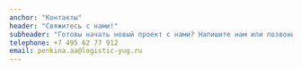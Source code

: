 ```yaml
---
anchor: "Контакты"
header: "Свяжитесь с нами!"
subheader: "Готовы начать новый проект с нами? Напишите нам или позвоните и наш менеджер свяжется с Вами в ближайшее время!"
telephone: +7 495 62 77 912
email: penkina.aa@logistic-yug.ru
---
```

